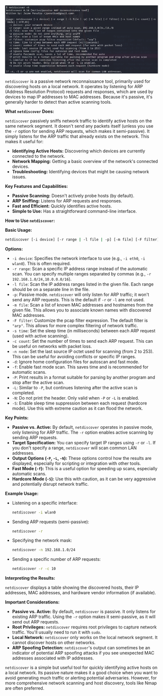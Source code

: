 ![netdiscover.png](https://github.com/aw-junaid/Kali-Linux/blob/main/Kali%20Linux%20Tools/Images/netdiscover.png)

`netdiscover` is a passive network reconnaissance tool, primarily used for discovering hosts on a local network. It operates by listening for ARP (Address Resolution Protocol) requests and responses, which are used by devices to map IP addresses to MAC addresses. Because it's passive, it's generally harder to detect than active scanning tools.

**What `netdiscover` Does:**

`netdiscover` passively sniffs network traffic to identify active hosts on the same network segment. It doesn't send any packets itself (unless you use the `-r` option for sending ARP requests, which makes it semi-passive).  It simply listens for the ARP traffic that already exists on the network.  This makes it useful for:

* **Identifying Active Hosts:** Discovering which devices are currently connected to the network.
* **Network Mapping:** Getting a basic overview of the network's connected devices.
* **Troubleshooting:** Identifying devices that might be causing network issues.

**Key Features and Capabilities:**

* **Passive Scanning:**  Doesn't actively probe hosts (by default).
* **ARP Sniffing:**  Listens for ARP requests and responses.
* **Fast and Efficient:**  Quickly identifies active hosts.
* **Simple to Use:**  Has a straightforward command-line interface.

**How to Use `netdiscover`:**

**Basic Usage:**

```bash
netdiscover [-i device] [-r range | -l file | -p] [-m file] [-F filter] [-s time] [-c count] [-n node] [-dfPLNS]
```

**Options:**

* `-i device`:  Specifies the network interface to use (e.g., `-i eth0`, `-i wlan0`).  This is often required.
* `-r range`: Scan a specific IP address range instead of the automatic scan.  You can specify multiple ranges separated by commas (e.g., `-r 192.168.1.0/24,10.0.0.0/16`).
* `-l file`: Scan the IP address ranges listed in the given file.  Each range should be on a separate line in the file.
* `-p`: Passive mode.  `netdiscover` will only listen for ARP traffic; it won't send any ARP requests. This is the default if `-r` or `-l` are not used.
* `-m file`: Scan a list of known MAC addresses and hostnames from the given file. This allows you to associate known names with discovered MAC addresses.
* `-F filter`: Customize the pcap filter expression. The default filter is `"arp"`.  This allows for more complex filtering of network traffic.
* `-s time`: Set the sleep time (in milliseconds) between each ARP request (used with active scanning).
* `-c count`: Set the number of times to send each ARP request.  This can be useful on networks with packet loss.
* `-n node`: Set the last source IP octet used for scanning (from 2 to 253).  This can be useful for avoiding conflicts or specific IP ranges.
* `-d`: Ignore home configuration files for autoscan and fast mode.
* `-f`: Enable fast mode scan. This saves time and is recommended for automatic scans.
* `-P`: Print results in a format suitable for parsing by another program and stop after the active scan.
* `-L`: Similar to `-P`, but continues listening after the active scan is completed.
* `-N`: Do not print the header.  Only valid when `-P` or `-L` is enabled.
* `-S`: Enable sleep time suppression between each request (hardcore mode).  Use this with extreme caution as it can flood the network.

**Key Points:**

* **Passive vs. Active:**  By default, `netdiscover` operates in passive mode, only listening for ARP traffic. The `-r` option enables active scanning by sending ARP requests.
* **Target Specification:** You can specify target IP ranges using `-r` or `-l`. If you don't specify a range, `netdiscover` will scan common LAN addresses.
* **Output Options (`-P`, `-L`, `-N`):** These options control how the results are displayed, especially for scripting or integration with other tools.
* **Fast Mode (`-f`):** This is a useful option for speeding up scans, especially automatic scans.
* **Hardcore Mode (`-S`):** Use this with caution, as it can be very aggressive and potentially disrupt network traffic.

**Example Usage:**

   * Listening on a specific interface:
     ```bash
     netdiscover -i wlan0
     ```

   * Sending ARP requests (semi-passive):
     ```bash
     netdiscover -r
     ```

   * Specifying the network mask:
     ```bash
     netdiscover -n 192.168.1.0/24
     ```

   * Sending a specific number of ARP requests:
     ```bash
     netdiscover -r -c 10
     ```

**Interpreting the Results:**

`netdiscover` displays a table showing the discovered hosts, their IP addresses, MAC addresses, and hardware vendor information (if available).

**Important Considerations:**

* **Passive vs. Active:** By default, `netdiscover` is passive.  It only listens for existing ARP traffic.  Using the `-r` option makes it semi-passive, as it will send out ARP requests.
* **Root Privileges:** `netdiscover` requires root privileges to capture network traffic. You'll usually need to run it with `sudo`.
* **Local Network:** `netdiscover` only works on the local network segment.  It cannot discover hosts on other networks.
* **ARP Spoofing Detection:**  `netdiscover`'s output can sometimes be an indicator of potential ARP spoofing attacks if you see unexpected MAC addresses associated with IP addresses.

`netdiscover` is a simple but useful tool for quickly identifying active hosts on a local network. Its passive nature makes it a good choice when you want to avoid generating much traffic or alerting potential adversaries.  However, for more comprehensive network scanning and host discovery, tools like Nmap are often preferred.
